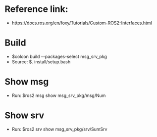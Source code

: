 # Reference link:
- https://docs.ros.org/en/foxy/Tutorials/Custom-ROS2-Interfaces.html

# Build
- $colcon build --packages-select msg_srv_pkg
- Source: $. install/setup.bash

# Show msg
- Run: $ros2 msg show msg_srv_pkg/msg/Num

# Show srv
- Run: $ros2 srv show msg_srv_pkg/srv/SumSrv